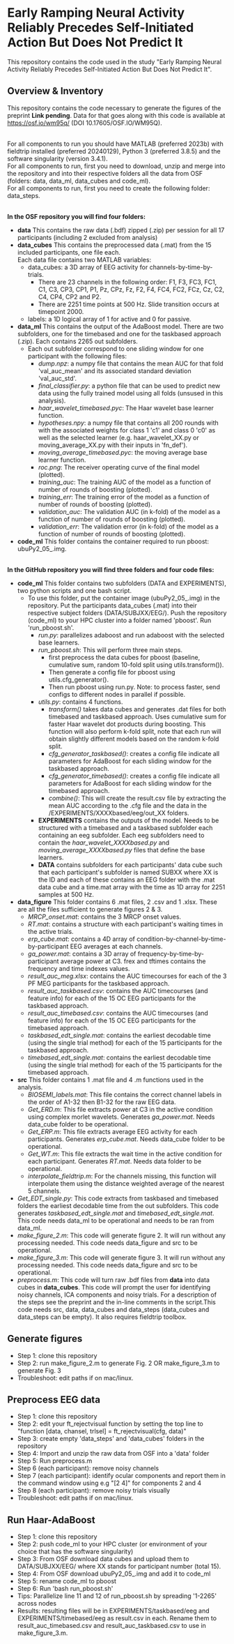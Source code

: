 # Early Ramping Neural Activity Reliably Precedes Self-Initiated Action But Does Not Predict It
 This repository contains the code used in the study "Early Ramping Neural Activity Reliably Precedes Self-Initiated Action But Does Not Predict It".
## Overview & Inventory
 This repository contains the code necessary to generate the figures of the preprint __Link pending__. Data for that goes along with this code is available at https://osf.io/wm95q/ (DOI 10.17605/OSF.IO/WM95Q).<br><br>
 
 For all components to run you should have MATLAB (preferred 2023b) with fieldtrip installed (preferred 20240129), Python 3 (preferred 3.8.5) and the software singularity (version 3.4.1).<br>
 For all components to run, first you need to download, unzip and merge into the repository and into their respective folders all the data from OSF (folders: data, data_ml, data_cubes and code_ml).<br>
 For all components to run, first you need to create the following folder: data_steps.<br><br>
 
 **In the OSF repository you will find four folders:** <br>
 * **data** This contains the raw data (.bdf) zipped (.zip) per session for all 17 participants (including 2 excluded from analysis)
 * **data_cubes** This contains the preprocessed data (.mat) from the 15 included participants, one file each.<br>
   Each data file contains two MATLAB variables:
   * data_cubes: a 3D array of EEG activity for channels-by-time-by-trials.
     * There are 23 channels in the following order: F1, F3, FC3, FC1, C1, C3, CP3, CP1, P1, Pz, CPz, Fz, F2, F4, FC4, FC2, FCz, Cz, C2, C4, CP4, CP2 and P2.
     * There are 2251 time points at 500 Hz. Slide transition occurs at timepoint 2000.
   * labels: a 1D logical array of 1 for active and 0 for passive.
 * **data_ml** This contains the output of the AdaBoost model. There are two subfolders, one for the timebased and one for the taskbased approach (.zip). Each contains 2265 out subfolders.
   * Each out subfolder correspond to one sliding window for one participant with the following files:
     * _dump.npz_: a numpy file that contains the mean AUC for that fold 'val_auc_mean' and its associated standard deviation 'val_auc_std'.
     * _final_classifier.py_: a python file that can be used to predict new data using the fully trained model using all folds (unsused in this analysis).
     * _haar_wavelet_timebased.pyc_: The Haar wavelet base learner function.
     * _hypotheses.npy_: a numpy file that contains all 200 rounds with with the associated weights for class 1 'c1' and class 0 'c0' as well as the selected learner (e.g. haar_wavelet_XX.py or moving_average_XX.py with their inputs in 'fn_def').
     * _moving_average_timebased.pyc_: the moving average base learner function.
     * _roc.png_: The receiver operating curve of the final model (plotted).
     * _training_auc_: The training AUC of the model as a function of number of rounds of boosting (plotted).
     * _training_err_: The training error of the model as a function of number of rounds of boosting (plotted).
     * _validation_auc_: The validation AUC (in k-fold) of the model as a function of number of rounds of boosting (plotted).
     * _validation_err_: The validation error (in k-fold) of the model as a function of number of rounds of boosting (plotted).
 * **code_ml** This folder contains the container required to run pboost: ubuPy2_05_.img.<br><br>

**In the GitHub repository you will find three folders and four code files:** <br>
* **code_ml** This folder contains two subfolders (DATA and EXPERIMENTS), two python scripts and one bash script.<br>
  * To use this folder, put the container image (ubuPy2_05_.img) in the repository. Put the participants data_cubes (.mat) into their respective subject folders (DATA/SUBJXX/EEG/). Push the repository (code_ml) to your HPC cluster into a folder named 'pboost'. Run 'run_pboost.sh'.
    * _run.py_: parallelizes adaboost and run adaboost with the selected base learners.
    * _run_pboost.sh_: This will perform three main steps.
      * first preprocess the data cubes for pboost (baseline, cumulative sum, random 10-fold split using utils.transform()).
      * Then generate a config file for pboost using utils.cfg_generator().
      * Then run pboost using run.py. Note: to process faster, send configs to different nodes in parallel if possible. 
    * _utils.py_: contains 4 functions.
      * _transform()_ takes data cubes and generates .dat files for both timebased and taskbased approach. Uses cumulative sum for faster Haar wavelet dot products during boosting. This function will also perform k-fold split, note that each run will obtain slightly different models based on the random k-fold split.
      * _cfg_generator_taskbased()_: creates a config file indicate all parameters for AdaBoost for each sliding window for the taskbased approach.
      * _cfg_generator_timebased()_: creates a config file indicate all parameters for AdaBoost for each sliding window for the timebased approach.
      * _combine()_: This will create the result.csv file by extracting the mean AUC according to the .cfg file and the data in the /EXPERIMENTS/XXXXbased/eeg/out_XX folders.
    * **EXPERIMENTS** contains the outputs of the model. Needs to be structured with a timebased and a taskbased subfolder each containing an eeg subfolder. Each eeg subfolders need to contain the _haar_wavelet_XXXXbased.py_ and _moving_average_XXXXbased.py_ files that define the base learners.
    * **DATA** contains subfolders for each participants' data cube such that each participant's subfolder is named SUBXX where XX is the ID and each of these contains an EEG folder with the .mat data cube and a time.mat array with the time as 1D array for 2251 samples at 500 Hz.
* **data_figure** This folder contains 6 .mat files, 2 .csv and 1 .xlsx. These are all the files sufficient to generate figures 2 & 3.
  * _MRCP_onset.mat_: contains the 3 MRCP onset values.
  * _RT.mat_: contains a structure with each participant's waiting times in the active trials.
  * _erp_cube.mat_: contains a 4D array of condition-by-channel-by-time-by-participant EEG averages at each channels.
  * _ga_power.mat_: contains a 3D array of frequency-by-time-by-participant average power at C3. frex and tftimes contains the frequency and time indexes values.
  * _result_auc_meg.xlsx_: contains the AUC timecourses for each of the 3 PF MEG participants for the taskbased approach.
  * _result_auc_taskbased.csv_: contains the AUC timecourses (and feature info) for each of the 15 OC EEG participants for the taskbased approach.
  * _result_auc_timebased.csv_: contains the AUC timecourses (and feature info) for each of the 15 OC EEG participants for the timebased approach.
  * _taskbased_edt_single.mat_: contains the earliest decodable time (using the single trial method) for each of the 15 participants for the taskbased approach.
  * _timebased_edt_single.mat_: contains the earliest decodable time (using the single trial method) for each of the 15 participants for the timebased approach.
* **src** This folder contains 1 .mat file and 4 .m functions used in the analysis.
  * _BIOSEMI_labels.mat_: This file contains the correct channel labels in the order of A1-32 then B1-32 for the raw EEG data.
  * _Get_ERD.m_: This file extracts power at C3 in the active condition using complex morlet wavelets. Generates _ga_power.mat_. Needs data_cube folder to be operational.
  * _Get_ERP.m_: This file extracts average EEG activity for each participants. Generates _erp_cube.mat_. Needs data_cube folder to be operational.
  * _Get_WT.m_: This file extracts the wait time in the active condition for each participant. Generates _RT.mat_. Needs data folder to be operational.
  * _interpolate_fieldtrip.m_: For the channels missing, this function will interpolate them using the distance weighted average of the nearest 5 channels.
* _Get_EDT_single.py_: This code extracts from taskbased and timebased folders the earliest decodable time from the out subfolders. This code generates _taskbased_edt_single.mat_ and _timebased_edt_single.mat_. This code needs data_ml to be operational and needs to be ran from data_ml.
* _make_figure_2.m_: This code will generate figure 2. It will run without any processing needed. This code needs data_figure and src to be operational.
* _make_figure_3.m_: This code will generate figure 3. It will run without any processing needed. This code needs data_figure and src to be operational.
* _preprocess.m_: This code will turn raw .bdf files from **data** into data cubes in **data_cubes**. This code will prompt the user for identifying noisy channels, ICA components and noisy trials. For a description of the steps see the preprint and the in-line comments in the script.This code needs src, data, data_cubes and data_steps (data_cubes and data_steps can be empty). It also requires fieldtrip toolbox.
  

## Generate figures

* Step 1: clone this repository
* Step 2: run make_figure_2.m to generate Fig. 2 OR make_figure_3.m to generate Fig. 3
* Troubleshoot: edit paths if on mac/linux. 

## Preprocess EEG data

* Step 1: clone this repository
* Step 2: edit your ft_rejectvisual function by setting the top line to "function [data, chansel, trlsel] = ft_rejectvisual(cfg, data)"
* Step 3: create empty 'data_steps' and 'data_cubes' folders in the repository
* Step 4: Import and unzip the raw data from OSF into a 'data' folder
* Step 5: Run preprocess.m
* Step 6 (each participant): remove noisy channels
* Step 7 (each participant): identify ocular components and report them in the command window using e.g "[2 4]" for components 2 and 4
* Step 8 (each participant): remove noisy trials visually
* Troubleshoot: edit paths if on mac/linux. 
 
## Run Haar-AdaBoost

* Step 1: clone this repository
* Step 2: push code_ml to your HPC cluster (or environment of your choice that has the software singularity)
* Step 3: From OSF download data cubes and upload them to DATA/SUBJXX/EEG/ where XX stands for participant number (total 15).
* Step 4: From OSF download ubuPy2_05_.img and add it to code_ml
* Step 5: rename code_ml to pboost
* Step 6: Run 'bash run_pboost.sh'
* Tips: Parallelize line 11 and 12 of run_pboost.sh by spreading '1-2265' across nodes
* Results: resulting files will be in EXPERIMENTS/taskbased/eeg and EXPERIMENTS/timebased/eeg as result.csv in each. Rename them to result_auc_timebased.csv and result_auc_taskbased.csv to use in make_figure_3.m.
